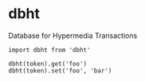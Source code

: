 # dbht
Database for Hypermedia Transactions

```
import dbht from 'dbht'

dbht(token).get('foo')
dbht(token).set('foo', 'bar')
```